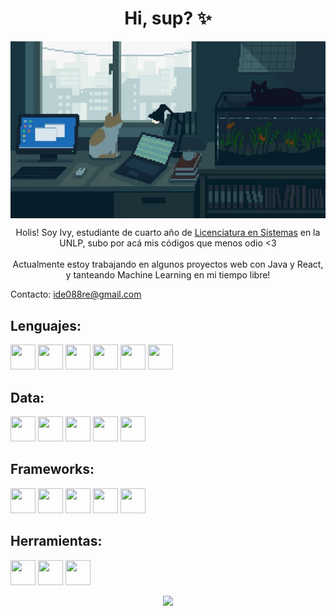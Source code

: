 <h1 align="center">Hi, sup? ✨</h1>
<p align="center">
  <img align="center" width="550" src="Desktop.jpg" alt="Cozy Room"/>
</p>
<p align="center">
  Holis! Soy Ivy, estudiante de cuarto año de <a href="https://www.info.unlp.edu.ar/licenciatura-en-sistemas-plan-2021/">Licenciatura en Sistemas</a> en la UNLP, subo por acá mis códigos que menos odio &lt;3
  <br>
  <br>
  Actualmente estoy trabajando en algunos proyectos web con Java y React, y tanteando Machine Learning en mi tiempo libre!
</p>
<p>Contacto: <a href="mailto:ide088re@gmail.com">ide088re@gmail.com</a></p>
<h2>Lenguajes:</h2>
<p>
<img src="https://cdn.jsdelivr.net/gh/devicons/devicon/icons/java/java-original.svg" width="40" height="40"/>
<img src="https://cdn.jsdelivr.net/gh/devicons/devicon/icons/python/python-original.svg" width="40" height="40"/>
<img src="https://cdn.jsdelivr.net/gh/devicons/devicon/icons/csharp/csharp-original.svg" width="40" height="40"/>
<img src="https://cdn.jsdelivr.net/gh/devicons/devicon/icons/html5/html5-original.svg" width="40" height="40"/>
<img src="https://cdn.jsdelivr.net/gh/devicons/devicon/icons/css3/css3-original.svg" width="40" height="40"/>
<img src="https://cdn.jsdelivr.net/gh/devicons/devicon/icons/typescript/typescript-original.svg" width="40" height="40"/>
</p>
<h2>Data: </h2>
<p>
  <img src="https://cdn.jsdelivr.net/gh/devicons/devicon/icons/mysql/mysql-original-wordmark.svg" width="40" height="40"/>
  <img src="https://cdn.jsdelivr.net/gh/devicons/devicon/icons/mongodb/mongodb-original.svg" width="40" height="40"/>
  <img src="https://cdn.jsdelivr.net/gh/devicons/devicon/icons/redis/redis-original.svg" width="40" height="40"/>
  <img src="https://cdn.jsdelivr.net/gh/devicons/devicon/icons/cassandra/cassandra-original-wordmark.svg" width="40" height="40"/>
  <img src="https://cdn.jsdelivr.net/gh/devicons/devicon/icons/apachespark/apachespark-original-wordmark.svg" width="40" height="40"/>
</p>
<h2>Frameworks:</h2>
<p>
<img src="https://cdn.jsdelivr.net/gh/devicons/devicon/icons/spring/spring-original.svg" width="40" height="40"/>
<img src="https://cdn.simpleicons.org/flask/white" width="40" height="40" />
<img src="https://cdn.jsdelivr.net/gh/devicons/devicon/icons/react/react-original.svg" width="40" height="40"/>
<img src="https://cdn.jsdelivr.net/gh/devicons/devicon/icons/blazor/blazor-original.svg" width="40" height="40"/>
<img src="https://cdn.jsdelivr.net/gh/devicons/devicon/icons/tailwindcss/tailwindcss-original.svg" width="40" height="40"/>
</p>
<h2>Herramientas:</h2>
<p>
<img src="https://cdn.jsdelivr.net/gh/devicons/devicon/icons/docker/docker-original.svg" width="40" height="40"/>
<img src="https://www.svgrepo.com/show/331370/docker.svg" width="40" height="40"/>
<img src="https://cdn.jsdelivr.net/gh/devicons/devicon/icons/git/git-original.svg" width="40" height="40"/>
</p>
<p align="center" height="100px" ><img src="https://github-readme-stats.vercel.app/api/top-langs/?username=LavOwl&langs_count=8&theme=dark&layout=compact"/></p>

